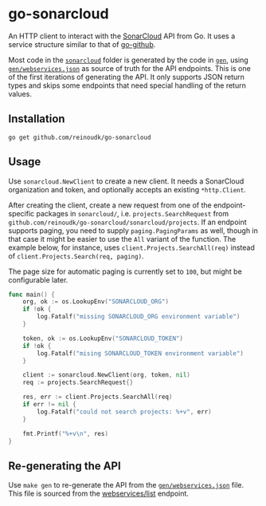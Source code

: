 # go-sonarcloud

An HTTP client to interact with the [SonarCloud](https://sonarcloud.io) API from Go. It uses a service structure
similar to that of [go-github](https://github.com/google/go-github).

Most code in the [`sonarcloud`](sonarcloud) folder is generated by the code in [`gen`](gen), using [`gen/webservices.json`](gen/webservices.json)
as source of truth for the API endpoints. This is one of the first iterations of generating the API. It only supports
JSON return types and skips some endpoints that need special handling of the return values.

## Installation

```shell
go get github.com/reinoudk/go-sonarcloud
```

## Usage

Use `sonarcloud.NewClient` to create a new client. It needs a SonarCloud organization and token, and optionally accepts
an existing `*http.Client`.

After creating the client, create a new request from one of the endpoint-specific packages in `sonarcloud/`, i.e.
`projects.SearchRequest` from `github.com/reinoudk/go-sonarcloud/sonarcloud/projects`. If an endpoint supports paging,
you need to supply `paging.PagingParams` as well, though in that case it might be easier to use the `All` variant of the
function. The example below, for instance, uses `client.Projects.SearchAll(req)` instead of `client.Projects.Search(req, paging)`.

The page size for automatic paging is currently set to `100`, but might be configurable later.

```go
func main() {
    org, ok := os.LookupEnv("SONARCLOUD_ORG")
    if !ok {
        log.Fatalf("missing SONARCLOUD_ORG environment variable")
    }

    token, ok := os.LookupEnv("SONARCLOUD_TOKEN")
    if !ok {
        log.Fatalf("mising SONARCLOUD_TOKEN environment variable")
    }

    client := sonarcloud.NewClient(org, token, nil)
    req := projects.SearchRequest{}

    res, err := client.Projects.SearchAll(req)
    if err != nil {
        log.Fatalf("could not search projects: %+v", err)
    }

    fmt.Printf("%+v\n", res)
}
```

## Re-generating the API

Use `make gen` to re-generate the API from the [`gen/webservices.json`](gen/webservices.json) file. This file is sourced
from the [webservices/list](https://sonarcloud.io/api/webservices/list) endpoint.